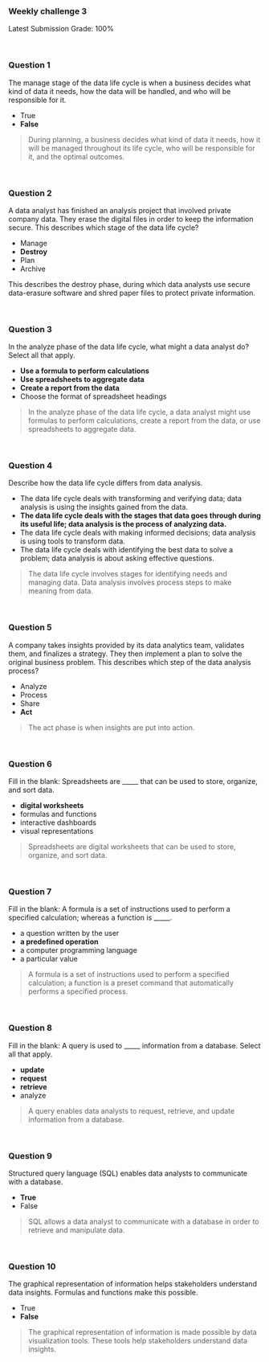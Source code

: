 ### Weekly challenge 3
Latest Submission Grade: 100%

&nbsp;

### Question 1

The manage stage of the data life cycle is when a business decides what kind of data it needs, how the data will be handled, and who will be responsible for it.

* True
* **False**

> During planning, a business decides what kind of data it needs, how it will be managed throughout its life cycle, who will be responsible for it, and the optimal outcomes.

&nbsp;

### Question 2

A data analyst has finished an analysis project that involved private company data. They erase the digital files in order to keep the information secure. This describes which stage of the data life cycle?

* Manage
* **Destroy**
* Plan
* Archive

This describes the destroy phase, during which data analysts use secure data-erasure software and shred paper files to protect private information.

&nbsp;

### Question 3

In the analyze phase of the data life cycle, what might a data analyst do? Select all that apply.

* **Use a formula to perform calculations**
* **Use spreadsheets to aggregate data**
* **Create a report from the data**
* Choose the format of spreadsheet headings

> In the analyze phase of the data life cycle, a data analyst might use formulas to perform calculations, create a report from the data, or use spreadsheets to aggregate data.

&nbsp;

### Question 4

Describe how the data life cycle differs from data analysis.

* The data life cycle deals with transforming and verifying data; data analysis is using the insights gained from the data.
* **The data life cycle deals with the stages that data goes through during its useful life; data analysis is the process of analyzing data.**
* The data life cycle deals with making informed decisions; data analysis is using tools to transform data.
* The data life cycle deals with identifying the best data to solve a problem; data analysis is about asking effective questions.

> The data life cycle involves stages for identifying needs and managing data. Data analysis involves process steps to make meaning from data.

&nbsp;

### Question 5

A company takes insights provided by its data analytics team, validates them, and finalizes a strategy. They then implement a plan to solve the original business problem. This describes which step of the data analysis process?

* Analyze
* Process
* Share
* **Act**

> The act phase is when insights are put into action.

&nbsp;

### Question 6

Fill in the blank: Spreadsheets are _____ that can be used to store, organize, and sort data.

* **digital worksheets**
* formulas and functions 
* interactive dashboards
* visual representations

> Spreadsheets are digital worksheets that can be used to store, organize, and sort data.

&nbsp;

### Question 7

Fill in the blank: A formula is a set of instructions used to perform a specified calculation; whereas a function is _____.

* a question written by the user
* **a predefined operation**
* a computer programming language
* a particular value

> A formula is a set of instructions used to perform a specified calculation; a function is a preset command that automatically performs a specified process.

&nbsp;

### Question 8

Fill in the blank: A query is used to _____ information from a database. Select all that apply.

* **update**
* **request** 
* **retrieve**
* analyze

> A query enables data analysts to request, retrieve, and update information from a database. 

&nbsp;

### Question 9

Structured query language (SQL) enables data analysts to communicate with a database.

* **True**
* False

> SQL allows a data analyst to communicate with a database in order to retrieve and manipulate data.

&nbsp;

### Question 10

The graphical representation of information helps stakeholders understand data insights. Formulas and functions make this possible.

* True
* **False**

> The graphical representation of information is made possible by data visualization tools. These tools help stakeholders understand data insights.
